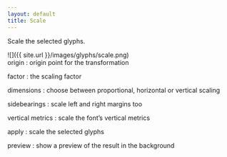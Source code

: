 ```yaml
---
layout: default
title: Scale
---
```


Scale the selected glyphs.

<div class='row'>

<div class='col' markdown='1'>
![]({{ site.url }}/images/glyphs/scale.png)
</div>

<div class='col' markdown='1'>
origin
: origin point for the transformation

factor
: the scaling factor

dimensions
: choose between proportional, horizontal or vertical scaling

sidebearings
: scale left and right margins too

vertical metrics
: scale the font’s vertical metrics

apply
: scale the selected glyphs

preview
: show a preview of the result in the background
</div>

</div>
